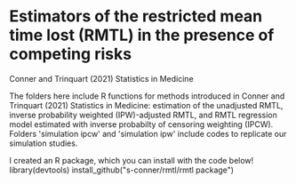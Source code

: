 # Estimators of the restricted mean time lost (RMTL) in the presence of competing risks
Conner and Trinquart (2021) Statistics in Medicine

The folders here include R functions for methods introduced in Conner and Trinquart (2021) Statistics in Medicine: estimation of the unadjusted RMTL, inverse probability weighted (IPW)-adjusted RMTL, and RMTL regression model estimated with inverse probabilty of censoring weighting (IPCW). Folders 'simulation ipcw' and 'simulation ipw' include codes to replicate our simulation studies.

I created an R package, which you can install with the code below!
library(devtools)
install_github("s-conner/rmtl/rmtl package")